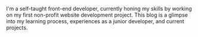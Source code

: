I'm a self-taught front-end developer, currently honing my skills by working on my first non-profit website development project. This blog is a glimpse into my learning process, experiences as a junior developer, and current projects.
